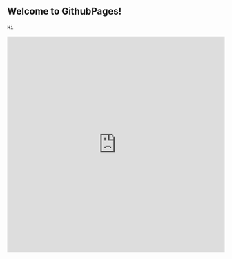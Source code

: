## Welcome to GithubPages!

`Hi`

<iframe src="https://airplaneless.github.io/presentationEAV/segments_plot/plot.html"
    sandbox="allow-same-origin allow-scripts"
    width="100%"
    height="500"
    scrolling="no"
    seamless="seamless"
    frameborder="0">
</iframe>
